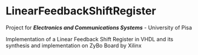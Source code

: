 # LinearFeedbackShiftRegister

Project for ***Electronics and Communications Systems*** - University of Pisa

Implementation of a Linear Feedback Shift Register in VHDL and its synthesis and implementation on ZyBo Board by Xilinx
